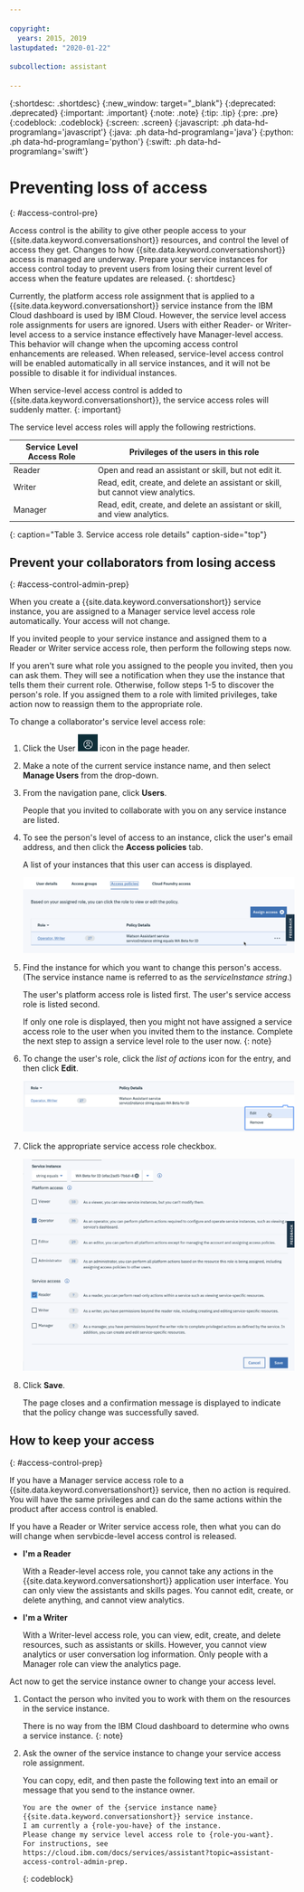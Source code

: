 ```yaml
---

copyright:
  years: 2015, 2019
lastupdated: "2020-01-22"

subcollection: assistant

---
```


{:shortdesc: .shortdesc}
{:new_window: target="_blank"}
{:deprecated: .deprecated}
{:important: .important}
{:note: .note}
{:tip: .tip}
{:pre: .pre}
{:codeblock: .codeblock}
{:screen: .screen}
{:javascript: .ph data-hd-programlang='javascript'}
{:java: .ph data-hd-programlang='java'}
{:python: .ph data-hd-programlang='python'}
{:swift: .ph data-hd-programlang='swift'}

# Preventing loss of access
{: #access-control-pre}

Access control is the ability to give other people access to your {{site.data.keyword.conversationshort}} resources, and control the level of access they get. Changes to how {{site.data.keyword.conversationshort}} access is managed are underway. Prepare your service instances for access control today to prevent users from losing their current level of access when the feature updates are released.
{: shortdesc}

Currently, the platform access role assignment that is applied to a {{site.data.keyword.conversationshort}} service instance from the IBM Cloud dashboard is used by IBM Cloud. However, the service level access role assignments for users are ignored. Users with either Reader- or Writer-level access to a service instance effectively have Manager-level access. This behavior will change when the upcoming access control enhancements are released. When released, service-level access control will be enabled automatically in all service instances, and it will not be possible to disable it for individual instances.

When service-level access control is added to {{site.data.keyword.conversationshort}}, the service access roles will suddenly matter.
{: important}  

The service level access roles will apply the following restrictions.

| Service Level Access Role | Privileges of the users in this role |
|------|---------------------------------------|
| Reader | Open and read an assistant or skill, but not edit it. |
| Writer | Read, edit, create, and delete an assistant or skill, but cannot view analytics. |
| Manager | Read, edit, create, and delete an assistant or skill, and view analytics. |
{: caption="Table 3. Service access role details" caption-side="top"}

## Prevent your collaborators from losing access
{: #access-control-admin-prep}

When you create a {{site.data.keyword.conversationshort}} service instance, you are assigned to a Manager service level access role automatically. Your access will not change. 

If you invited people to your service instance and assigned them to a Reader or Writer service access role, then perform the following steps now.

If you aren't sure what role you assigned to the people you invited, then you can ask them. They will see a notification when they use the instance that tells them their current role. Otherwise, follow steps 1-5 to discover the person's role. If you assigned them to a role with limited privileges, take action now to reassign them to the appropriate role.

To change a collaborator's service level access role:

1.  Click the User ![User](images/user-icon2.png) icon in the page header.

1.  Make a note of the current service instance name, and then select **Manage Users** from the drop-down.

1.  From the navigation pane, click **Users**.

    People that you invited to collaborate with you on any service instance are listed. 
  
1.  To see the person's level of access to an instance, click the user's email address, and then click the **Access policies** tab.

    A list of your instances that this user can access is displayed. 

    ![Shows the service instance that this user can access.](images/acl-change-user-role0.png)

1.  Find the instance for which you want to change this person's access. (The service instance name is referred to as the *serviceInstance string*.) 

    The user's platform access role is listed first. The user's service access role is listed second. 
    
    If only one role is displayed, then you might not have assigned a service access role to the user when you invited them to the instance. Complete the next step to assign a service level role to the user now.
    {: note}

1.  To change the user's role, click the *list of actions* icon for the entry, and then click **Edit**.

    ![Shows a user platform access role entry for a service instance and how to get to the Edit menu for the role.](images/acl-change-user-role1.png)

1.  Click the appropriate service access role checkbox.

    ![Shows a user's access role details for a service instancein edit mode.](images/acl-change-user-role2.png)

1.  Click **Save**.

    The page closes and a confirmation message is displayed to indicate that the policy change was successfully saved.

## How to keep your access
{: #access-control-prep}

If you have a Manager service access role to a {{site.data.keyword.conversationshort}} service, then no action is required. You will have the same privileges and can do the same actions within the product after access control is enabled.

If you have a Reader or Writer service access role, then what you can do will change when servbicde-level access control is released.

- **I'm a Reader**

  With a Reader-level access role, you cannot take any actions in the {{site.data.keyword.conversationshort}} application user interface. You can only view the assistants and skills pages. You cannot edit, create, or delete anything, and cannot view analytics.

- **I'm a Writer**

  With a Writer-level access role, you can view, edit, create, and delete resources, such as assistants or skills. However, you cannot view analytics or user conversation log information. Only people with a Manager role can view the analytics page.

Act now to get the service instance owner to change your access level.

1.  Contact the person who invited you to work with them on the resources in the service instance. 

    There is no way from the IBM Cloud dashboard to determine who owns a service instance.
    {: note}

1.  Ask the owner of the service instance to change your service access role assignment. 

    You can copy, edit, and then paste the following text into an email or message that you send to the instance owner.

    ```
    You are the owner of the {service instance name} {{site.data.keyword.conversationshort}} service instance. 
    I am currently a {role-you-have} of the instance. 
    Please change my service level access role to {role-you-want}.
    For instructions, see https://cloud.ibm.com/docs/services/assistant?topic=assistant-access-control-admin-prep.
    ```
    {: codeblock}
